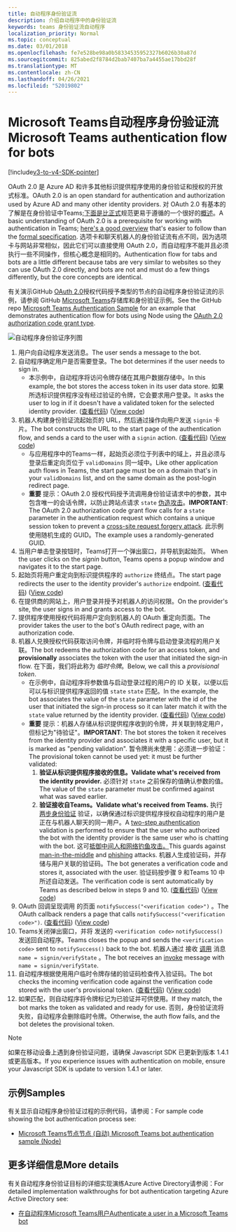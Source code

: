 ```yaml
---
title: 自动程序身份验证流
description: 介绍自动程序中的身份验证流
keywords: teams 身份验证流自动程序
localization_priority: Normal
ms.topic: conceptual
ms.date: 03/01/2018
ms.openlocfilehash: fe7e528be98a0b58334535952327b6026b30a87d
ms.sourcegitcommit: 825abed2f8784d2bab7407ba7a4455ae17bbd28f
ms.translationtype: MT
ms.contentlocale: zh-CN
ms.lasthandoff: 04/26/2021
ms.locfileid: "52019802"
---
```

# <a name="microsoft-teams-authentication-flow-for-bots"></a><span data-ttu-id="6f06f-104">Microsoft Teams自动程序身份验证流</span><span class="sxs-lookup"><span data-stu-id="6f06f-104">Microsoft Teams authentication flow for bots</span></span>

[!include[v3-to-v4-SDK-pointer](~/includes/v3-to-v4-pointer-bots.md)]

<span data-ttu-id="6f06f-105">OAuth 2.0 是 Azure AD 和许多其他标识提供程序使用的身份验证和授权的开放式标准。</span><span class="sxs-lookup"><span data-stu-id="6f06f-105">OAuth 2.0 is an open standard for authentication and authorization used by Azure AD and many other identity providers.</span></span> <span data-ttu-id="6f06f-106">对 OAuth 2.0 有基本的了解是在身份验证中Teams;[下面是比正式](https://aaronparecki.com/oauth-2-simplified/)规范更易于遵循的一个很好的[概述](https://oauth.net/2/)。</span><span class="sxs-lookup"><span data-stu-id="6f06f-106">A basic understanding of OAuth 2.0 is a prerequisite for working with authentication in Teams; [here's a good overview](https://aaronparecki.com/oauth-2-simplified/) that's easier to follow than the [formal specification](https://oauth.net/2/).</span></span> <span data-ttu-id="6f06f-107">选项卡和聊天机器人的身份验证流有点不同，因为选项卡与网站非常相似，因此它们可以直接使用 OAuth 2.0，而自动程序不能并且必须执行一些不同操作，但核心概念是相同的。</span><span class="sxs-lookup"><span data-stu-id="6f06f-107">Authentication flow for tabs and bots are a little different because tabs are very similar to websites so they can use OAuth 2.0 directly, and bots are not and must do a few things differently, but the core concepts are identical.</span></span>

<span data-ttu-id="6f06f-108">有关演示GitHub [OAuth 2.0](https://oauth.net/2/grant-types/authorization-code/)授权代码授予类型的节点的自动程序身份验证流的示例，请参阅 GitHub [Microsoft Teams](https://github.com/OfficeDev/microsoft-teams-sample-auth-node)存储库和身份验证示例。</span><span class="sxs-lookup"><span data-stu-id="6f06f-108">See the GitHub repo [Microsoft Teams Authentication Sample](https://github.com/OfficeDev/microsoft-teams-sample-auth-node) for an example that demonstrates authentication flow for bots using Node using the [OAuth 2.0 authorization code grant type](https://oauth.net/2/grant-types/authorization-code/).</span></span>

![自动程序身份验证序列图](~/assets/images/authentication/bot_auth_sequence_diagram.png)

1. <span data-ttu-id="6f06f-110">用户向自动程序发送消息。</span><span class="sxs-lookup"><span data-stu-id="6f06f-110">The user sends a message to the bot.</span></span>
2. <span data-ttu-id="6f06f-111">自动程序确定用户是否需要登录。</span><span class="sxs-lookup"><span data-stu-id="6f06f-111">The bot determines if the user needs to sign in.</span></span>
    * <span data-ttu-id="6f06f-112">本示例中，自动程序将访问令牌存储在其用户数据存储中。</span><span class="sxs-lookup"><span data-stu-id="6f06f-112">In this example, the bot stores the access token in its user data store.</span></span> <span data-ttu-id="6f06f-113">如果所选标识提供程序没有经过验证的令牌，它会要求用户登录。</span><span class="sxs-lookup"><span data-stu-id="6f06f-113">It asks the user to log in if it doesn't have a validated token for the selected identity provider.</span></span> <span data-ttu-id="6f06f-114"> ([查看代码](https://github.com/OfficeDev/microsoft-teams-sample-auth-node/blob/469952a26d618dbf884a3be53c7d921cc580b1e2/src/utils/AuthenticationUtils.ts#L58-L76)) </span><span class="sxs-lookup"><span data-stu-id="6f06f-114">([View code](https://github.com/OfficeDev/microsoft-teams-sample-auth-node/blob/469952a26d618dbf884a3be53c7d921cc580b1e2/src/utils/AuthenticationUtils.ts#L58-L76))</span></span>
3. <span data-ttu-id="6f06f-115">机器人构建身份验证流起始页的 URL，然后通过操作向用户发送 `signin` 卡片。</span><span class="sxs-lookup"><span data-stu-id="6f06f-115">The bot constructs the URL to the start page of the authentication flow, and sends a card to the user with a `signin` action.</span></span> <span data-ttu-id="6f06f-116"> ([查看代码](https://github.com/OfficeDev/microsoft-teams-sample-auth-node/blob/469952a26d618dbf884a3be53c7d921cc580b1e2/src/dialogs/BaseIdentityDialog.ts#L160-L190)) </span><span class="sxs-lookup"><span data-stu-id="6f06f-116">([View code](https://github.com/OfficeDev/microsoft-teams-sample-auth-node/blob/469952a26d618dbf884a3be53c7d921cc580b1e2/src/dialogs/BaseIdentityDialog.ts#L160-L190))</span></span>
    * <span data-ttu-id="6f06f-117">与应用程序中的Teams一样，起始页必须位于列表中的域上，并且必须与登录后重定向页位于 `validDomains` 同一域中。</span><span class="sxs-lookup"><span data-stu-id="6f06f-117">Like other application auth flows in Teams, the start page must be on a domain that's in your `validDomains` list, and on the same domain as the post-login redirect page.</span></span>
    * <span data-ttu-id="6f06f-118">**重要** 提示：OAuth 2.0 授权代码授予流调用身份验证请求中的参数，其中包含唯一的会话令牌，以防止跨站点请求 `state` [伪造攻击](https://en.wikipedia.org/wiki/Cross-site_request_forgery)。</span><span class="sxs-lookup"><span data-stu-id="6f06f-118">**IMPORTANT**: The OAuth 2.0 authorization code grant flow calls for a `state` parameter in the authentication request which contains a unique session token to prevent a [cross-site request forgery attack](https://en.wikipedia.org/wiki/Cross-site_request_forgery).</span></span> <span data-ttu-id="6f06f-119">此示例使用随机生成的 GUID。</span><span class="sxs-lookup"><span data-stu-id="6f06f-119">The example uses a randomly-generated GUID.</span></span>
4. <span data-ttu-id="6f06f-120">当用户单击登录按钮时，Teams打开一个弹出窗口，并导航到起始页。 </span><span class="sxs-lookup"><span data-stu-id="6f06f-120">When the user clicks on the *signin* button, Teams opens a popup window and navigates it to the start page.</span></span>
5. <span data-ttu-id="6f06f-121">起始页将用户重定向到标识提供程序的 `authorize` 终结点。</span><span class="sxs-lookup"><span data-stu-id="6f06f-121">The start page redirects the user to the identity provider's `authorize` endpoint.</span></span> <span data-ttu-id="6f06f-122"> ([查看代码](https://github.com/OfficeDev/microsoft-teams-sample-auth-node/blob/469952a26d618dbf884a3be53c7d921cc580b1e2/public/html/auth-start.html#L51-L56)) </span><span class="sxs-lookup"><span data-stu-id="6f06f-122">([View code](https://github.com/OfficeDev/microsoft-teams-sample-auth-node/blob/469952a26d618dbf884a3be53c7d921cc580b1e2/public/html/auth-start.html#L51-L56))</span></span>
6. <span data-ttu-id="6f06f-123">在提供商的网站上，用户登录并授予对机器人的访问权限。</span><span class="sxs-lookup"><span data-stu-id="6f06f-123">On the provider's site, the user signs in and grants access to the bot.</span></span>
7. <span data-ttu-id="6f06f-124">提供程序使用授权代码将用户定向到机器人的 OAuth 重定向页面。</span><span class="sxs-lookup"><span data-stu-id="6f06f-124">The provider takes the user to the bot's OAuth redirect page, with an authorization code.</span></span>
8. <span data-ttu-id="6f06f-125">机器人兑换授权代码获取访问令牌，并临时将令牌与启动登录流程的用户关联。</span><span class="sxs-lookup"><span data-stu-id="6f06f-125">The bot redeems the authorization code for an access token, and **provisionally** associates the token with the user that initiated the sign-in flow.</span></span> <span data-ttu-id="6f06f-126">在下面，我们将此称为 *临时令牌*。</span><span class="sxs-lookup"><span data-stu-id="6f06f-126">Below, we call this a *provisional token*.</span></span>
    * <span data-ttu-id="6f06f-127">在示例中，自动程序将参数值与启动登录过程的用户的 ID 关联，以便以后可以与标识提供程序返回的值 `state` `state` 匹配。</span><span class="sxs-lookup"><span data-stu-id="6f06f-127">In the example, the bot associates the value of the `state` parameter with the id of the user that initiated the sign-in process so it can later match it with the `state` value returned by the identity provider.</span></span> <span data-ttu-id="6f06f-128"> ([查看代码](https://github.com/OfficeDev/microsoft-teams-sample-auth-node/blob/469952a26d618dbf884a3be53c7d921cc580b1e2/src/AuthBot.ts#L70-L99)) </span><span class="sxs-lookup"><span data-stu-id="6f06f-128">([View code](https://github.com/OfficeDev/microsoft-teams-sample-auth-node/blob/469952a26d618dbf884a3be53c7d921cc580b1e2/src/AuthBot.ts#L70-L99))</span></span>
    * <span data-ttu-id="6f06f-129">**重要** 提示：机器人存储从标识提供程序收到的令牌，并关联到特定用户，但标记为"待验证"。</span><span class="sxs-lookup"><span data-stu-id="6f06f-129">**IMPORTANT**: The bot stores the token it receives from the identity provider and associates it with a specific user, but it is marked as "pending validation".</span></span> <span data-ttu-id="6f06f-130">暂令牌尚未使用：必须进一步验证：</span><span class="sxs-lookup"><span data-stu-id="6f06f-130">The provisional token cannot be used yet: it must be further validated:</span></span> 
      1. <span data-ttu-id="6f06f-131">**验证从标识提供程序接收的信息。**</span><span class="sxs-lookup"><span data-stu-id="6f06f-131">**Validate what's received from the identity provider.**</span></span> <span data-ttu-id="6f06f-132">必须针对 `state` 之前保存的值确认参数的值。</span><span class="sxs-lookup"><span data-stu-id="6f06f-132">The value of the `state` parameter must be confirmed against what was saved earlier.</span></span> 
      1. <span data-ttu-id="6f06f-133">**验证接收自Teams。**</span><span class="sxs-lookup"><span data-stu-id="6f06f-133">**Validate what's received from Teams.**</span></span> <span data-ttu-id="6f06f-134">执行 [两步身份验证](https://en.wikipedia.org/wiki/Man-in-the-middle_attack) 验证，以确保通过标识提供程序授权自动程序的用户是正在与机器人聊天的同一用户。</span><span class="sxs-lookup"><span data-stu-id="6f06f-134">A [two-step authentication](https://en.wikipedia.org/wiki/Man-in-the-middle_attack) validation is performed to ensure that the user who authorized the bot with the identity provider is the same user who is chatting with the bot.</span></span> <span data-ttu-id="6f06f-135">这可[抵御中间人和网络钓鱼](https://en.wikipedia.org/wiki/Man-in-the-middle_attack)[攻击。](https://en.wikipedia.org/wiki/Phishing)</span><span class="sxs-lookup"><span data-stu-id="6f06f-135">This guards against [man-in-the-middle](https://en.wikipedia.org/wiki/Man-in-the-middle_attack) and [phishing](https://en.wikipedia.org/wiki/Phishing) attacks.</span></span> <span data-ttu-id="6f06f-136">机器人生成验证码，并存储与用户关联的验证码。</span><span class="sxs-lookup"><span data-stu-id="6f06f-136">The bot generates a verification code and stores it, associated with the user.</span></span> <span data-ttu-id="6f06f-137">验证码按步骤 9 和Teams 10 中所述自动发送。</span><span class="sxs-lookup"><span data-stu-id="6f06f-137">The verification code is sent automatically by Teams as described below in steps 9 and 10.</span></span> <span data-ttu-id="6f06f-138"> ([查看代码](https://github.com/OfficeDev/microsoft-teams-sample-auth-node/blob/469952a26d618dbf884a3be53c7d921cc580b1e2/src/AuthBot.ts#L100-L113)) </span><span class="sxs-lookup"><span data-stu-id="6f06f-138">([View code](https://github.com/OfficeDev/microsoft-teams-sample-auth-node/blob/469952a26d618dbf884a3be53c7d921cc580b1e2/src/AuthBot.ts#L100-L113))</span></span>
9. <span data-ttu-id="6f06f-139">OAuth 回调呈现调用 的页面 `notifySuccess("<verification code>")` 。</span><span class="sxs-lookup"><span data-stu-id="6f06f-139">The OAuth callback renders a page that calls `notifySuccess("<verification code>")`.</span></span> <span data-ttu-id="6f06f-140"> ([查看代码](https://github.com/OfficeDev/microsoft-teams-sample-auth-node/blob/master/src/views/oauth-callback-success.hbs)) </span><span class="sxs-lookup"><span data-stu-id="6f06f-140">([View code](https://github.com/OfficeDev/microsoft-teams-sample-auth-node/blob/master/src/views/oauth-callback-success.hbs))</span></span>
10. <span data-ttu-id="6f06f-141">Teams关闭弹出窗口，并将 发送的 `<verification code>` `notifySuccess()` 发送回自动程序。</span><span class="sxs-lookup"><span data-stu-id="6f06f-141">Teams closes the popup and sends the `<verification code>` sent to `notifySuccess()` back to the bot.</span></span> <span data-ttu-id="6f06f-142">机器人通过 接收 [调用](/bot-framework/dotnet/bot-builder-dotnet-activities#invoke) 消息 `name = signin/verifyState` 。</span><span class="sxs-lookup"><span data-stu-id="6f06f-142">The bot receives an [invoke](/bot-framework/dotnet/bot-builder-dotnet-activities#invoke) message with `name = signin/verifyState`.</span></span>
11. <span data-ttu-id="6f06f-143">自动程序根据使用用户临时令牌存储的验证码检查传入验证码。</span><span class="sxs-lookup"><span data-stu-id="6f06f-143">The bot checks the incoming verification code against the verification code stored with the user's provisional token.</span></span> <span data-ttu-id="6f06f-144"> ([查看代码](https://github.com/OfficeDev/microsoft-teams-sample-auth-node/blob/469952a26d618dbf884a3be53c7d921cc580b1e2/src/dialogs/BaseIdentityDialog.ts#L127-L140)) </span><span class="sxs-lookup"><span data-stu-id="6f06f-144">([View code](https://github.com/OfficeDev/microsoft-teams-sample-auth-node/blob/469952a26d618dbf884a3be53c7d921cc580b1e2/src/dialogs/BaseIdentityDialog.ts#L127-L140))</span></span>
12. <span data-ttu-id="6f06f-145">如果匹配，则自动程序将令牌标记为已验证并可供使用。</span><span class="sxs-lookup"><span data-stu-id="6f06f-145">If they match, the bot marks the token as validated and ready for use.</span></span> <span data-ttu-id="6f06f-146">否则，身份验证流将失败，自动程序会删除临时令牌。</span><span class="sxs-lookup"><span data-stu-id="6f06f-146">Otherwise, the auth flow fails, and the bot deletes the provisional token.</span></span>

> [!Note]
> <span data-ttu-id="6f06f-147">如果在移动设备上遇到身份验证问题，请确保 Javascript SDK 已更新到版本 1.4.1 或更高版本。</span><span class="sxs-lookup"><span data-stu-id="6f06f-147">If you experience issues with authentication on mobile, ensure your Javascript SDK is update to version 1.4.1 or later.</span></span>

## <a name="samples"></a><span data-ttu-id="6f06f-148">示例</span><span class="sxs-lookup"><span data-stu-id="6f06f-148">Samples</span></span>

<span data-ttu-id="6f06f-149">有关显示自动程序身份验证过程的示例代码，请参阅：</span><span class="sxs-lookup"><span data-stu-id="6f06f-149">For sample code showing the bot authentication process see:</span></span>

* [<span data-ttu-id="6f06f-150">Microsoft Teams节点节点 (自动) </span><span class="sxs-lookup"><span data-stu-id="6f06f-150">Microsoft Teams bot authentication sample (Node)</span></span>](https://github.com/OfficeDev/microsoft-teams-sample-auth-node)

## <a name="more-details"></a><span data-ttu-id="6f06f-151">更多详细信息</span><span class="sxs-lookup"><span data-stu-id="6f06f-151">More details</span></span>

<span data-ttu-id="6f06f-152">有关自动程序身份验证目标的详细实现演练Azure Active Directory请参阅：</span><span class="sxs-lookup"><span data-stu-id="6f06f-152">For detailed implementation walkthroughs for bot authentication targeting Azure Active Directory see:</span></span>

* [<span data-ttu-id="6f06f-153">在自动程序Microsoft Teams用户</span><span class="sxs-lookup"><span data-stu-id="6f06f-153">Authenticate a user in a Microsoft Teams bot</span></span>](~/resources/bot-v3/bot-authentication/auth-bot-AAD.md)
